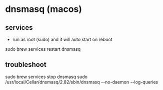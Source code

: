 # dnsmasq (macos)

## services

* run as root (sudo) and it will auto start on reboot

sudo brew services restart dnsmasq

## troubleshoot


sudo brew services stop dnsmasq
sudo /usr/local/Cellar/dnsmasq/2.82/sbin/dnsmasq --no-daemon --log-queries
